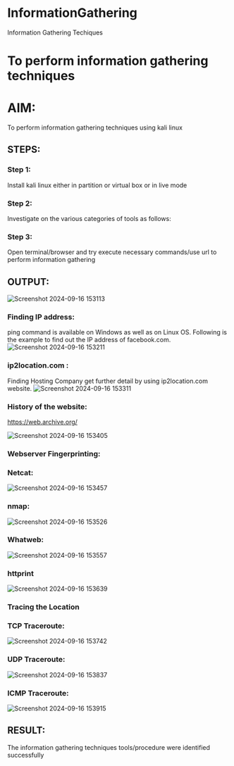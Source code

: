 # InformationGathering
Information Gathering Techiques

# To perform information gathering techniques

# AIM:

To perform information gathering techniques using kali linux 

## STEPS:

### Step 1:

Install kali linux either in partition or virtual box or in live mode

### Step 2:

Investigate on the various categories of tools as follows:

### Step 3:
Open terminal/browser and try execute necessary commands/use url to perform information gathering


## OUTPUT:
![Screenshot 2024-09-16 153113](https://github.com/user-attachments/assets/42a6f94c-cb3a-4d76-92d8-f7d0f79b2fc7)

### Finding IP address:
ping command is available on Windows as well as on Linux OS. Following is the example to find out the IP address of facebook.com.
![Screenshot 2024-09-16 153211](https://github.com/user-attachments/assets/b63f4ecf-7ae2-4307-9b22-d22d87794785)
### ip2location.com :
Finding Hosting Company get further detail by using ip2location.com website.
![Screenshot 2024-09-16 153311](https://github.com/user-attachments/assets/a10e5e4e-2621-4312-aac4-2e59e3c22b7a)
### History of the website:
https://web.archive.org/

![Screenshot 2024-09-16 153405](https://github.com/user-attachments/assets/550e812b-787f-4828-aac1-e48620ed32a1)

### Webserver Fingerprinting:
  ### Netcat:
![Screenshot 2024-09-16 153457](https://github.com/user-attachments/assets/03c8b035-dcda-47b6-870b-b8a421e016e4)
  ### nmap:
  ![Screenshot 2024-09-16 153526](https://github.com/user-attachments/assets/ff4c0737-39e9-4704-b097-1d29401f4e08)

  ### Whatweb:
  ![Screenshot 2024-09-16 153557](https://github.com/user-attachments/assets/49e09a39-a9f8-4d68-9ac1-93cf29dadfe4)
### httprint
![Screenshot 2024-09-16 153639](https://github.com/user-attachments/assets/b8d44813-91de-4a60-8bc8-47348110f5c4)

### Tracing the Location
 ### TCP Traceroute:
 ![Screenshot 2024-09-16 153742](https://github.com/user-attachments/assets/c4978856-faf1-446f-b063-8f1ed1ef245d)
  ### UDP Traceroute:
  ![Screenshot 2024-09-16 153837](https://github.com/user-attachments/assets/85961db4-108d-4e58-8fac-287592d9e5ca)

  ### ICMP Traceroute:
![Screenshot 2024-09-16 153915](https://github.com/user-attachments/assets/2f3b4084-a37e-43cf-a865-452e40e3729e)

## RESULT:
The information gathering techniques tools/procedure were  identified successfully
